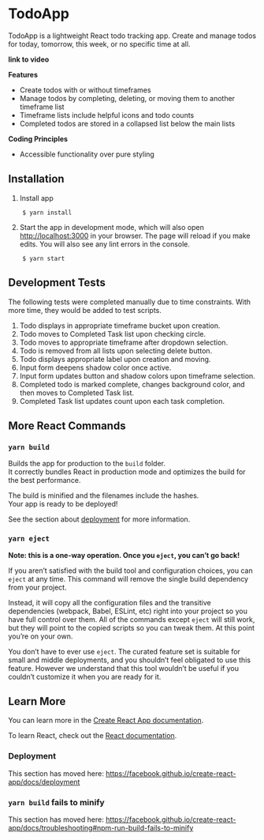 # TodoApp

TodoApp is a lightweight React todo tracking app. Create and manage todos for today, tomorrow, this week, or no specific time at all. 

**link to video**

**Features**
- Create todos with or without timeframes
- Manage todos by completing, deleting, or moving them to another timeframe list
- Timeframe lists include helpful icons and todo counts
- Completed todos are stored in a collapsed list below the main lists

**Coding Principles**
- Accessible functionality over pure styling

## Installation
1. Install app
```
    $ yarn install 
```
2. Start the app in development mode, which will also open [http://localhost:3000](http://localhost:3000) in your browser. The page will reload if you make edits. You will also see any lint errors in the console.
```
    $ yarn start 
```

## Development Tests
The following tests were completed manually due to time constraints. With more time, they would be added to test scripts.

1. Todo displays in appropriate timeframe bucket upon creation.
2. Todo moves to Completed Task list upon checking circle.
3. Todo moves to appropriate timeframe after dropdown selection.
4. Todo is removed from all lists upon selecting delete button.
5. Todo displays appropriate label upon creation and moving. 
6. Input form deepens shadow color once active.
7. Input form updates button and shadow colors upon timeframe selection.
8. Completed todo is marked complete, changes background color, and then moves to Completed Task list.
9. Completed Task list updates count upon each task completion.

## More React Commands

### `yarn build`

Builds the app for production to the `build` folder.<br />
It correctly bundles React in production mode and optimizes the build for the best performance.

The build is minified and the filenames include the hashes.<br />
Your app is ready to be deployed!

See the section about [deployment](https://facebook.github.io/create-react-app/docs/deployment) for more information.

### `yarn eject`

**Note: this is a one-way operation. Once you `eject`, you can’t go back!**

If you aren’t satisfied with the build tool and configuration choices, you can `eject` at any time. This command will remove the single build dependency from your project.

Instead, it will copy all the configuration files and the transitive dependencies (webpack, Babel, ESLint, etc) right into your project so you have full control over them. All of the commands except `eject` will still work, but they will point to the copied scripts so you can tweak them. At this point you’re on your own.

You don’t have to ever use `eject`. The curated feature set is suitable for small and middle deployments, and you shouldn’t feel obligated to use this feature. However we understand that this tool wouldn’t be useful if you couldn’t customize it when you are ready for it.

## Learn More

You can learn more in the [Create React App documentation](https://facebook.github.io/create-react-app/docs/getting-started).

To learn React, check out the [React documentation](https://reactjs.org/).

### Deployment

This section has moved here: https://facebook.github.io/create-react-app/docs/deployment

### `yarn build` fails to minify

This section has moved here: https://facebook.github.io/create-react-app/docs/troubleshooting#npm-run-build-fails-to-minify
